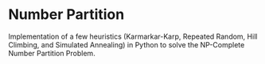 # Number Partition 

Implementation of a few heuristics (Karmarkar-Karp, Repeated Random, Hill Climbing, and Simulated Annealing) in Python
to solve the NP-Complete Number Partition Problem.
